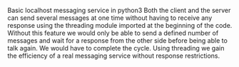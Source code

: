 Basic localhost messaging service in python3
Both the client and the server can send several messages at one time without having to receive any response using the threading module imported at the beginning of the code.
Without this feature we would only be able to send a defined number of messages and wait for a response from the other side before being able to talk again. We would have to complete the cycle.
Using threading we gain the efficiency of a real messaging service without response restrictions.